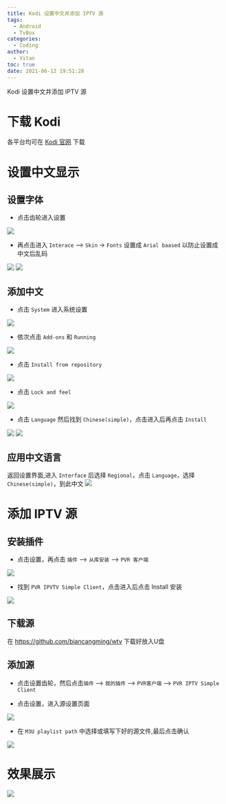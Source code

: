 ```yaml
---
title: Kodi 设置中文并添加 IPTV 源
tags:
  - Android
  - TvBox
categories:
  - Coding
author:
  - Vitan
toc: true
date: 2021-06-12 19:51:28
---
```

Kodi 设置中文并添加 IPTV 源
<!--more-->

# 下载 Kodi

各平台均可在 [Kodi 官网](https://kodi.tv/download/) 下载

# 设置中文显示

## 设置字体

- 点击齿轮进入设置

![](https://cdn.jsdelivr.net/gh/ivitan/Picture@master/imagesKodi_Setting.png)

- 再点击进入 `Interace` --> `Skin` -> `Fonts` 设置成 `Arial baased` 以防止设置成中文后乱码

![](https://cdn.jsdelivr.net/gh/ivitan/Picture@master/imagesKodi_Interface.png)
![](https://cdn.jsdelivr.net/gh/ivitan/Picture@master/imageskodi_font.png)

## 添加中文
- 点击 `System` 进入系统设置

![](https://cdn.jsdelivr.net/gh/ivitan/Picture@master/imagesKodi_System.png)

- 依次点击 `Add-ons` 和 `Running`

![](https://cdn.jsdelivr.net/gh/ivitan/Picture@master/imagesKodin_adfont.png)

- 点击 `Install from repository`

![](https://cdn.jsdelivr.net/gh/ivitan/Picture@master/imagesKodi_InFont.png)

- 点击 `Lock and feel`

![](https://cdn.jsdelivr.net/gh/ivitan/Picture@master/imageskodi_lock.png)

- 点击 `Language` 然后找到 `Chinese(simple)`，点击进入后再点击 `Install`

![](https://cdn.jsdelivr.net/gh/ivitan/Picture@master/imagesKodi_Language.png)
![](https://cdn.jsdelivr.net/gh/ivitan/Picture@master/imagesKodi_ChineseSimple.png)

## 应用中文语言
返回设置界面,进入 `Interface` 后选择 `Regional`，点击 `Language`，选择 `Chinese(simple)`，到此中文
![](https://cdn.jsdelivr.net/gh/ivitan/Picture@master/imageskodi_Settinglang.png)

# 添加 IPTV 源
## 安装插件
- 点击设置，再点击 `插件` --> `从库安装` --> `PVR 客户端`

![](https://cdn.jsdelivr.net/gh/ivitan/Picture@master/imagesKodi_Plug.png)

- 找到 `PVR IPVTV Simple Client`，点击进入后点击 Install 安装

![](https://cdn.jsdelivr.net/gh/ivitan/Picture@master/imagesKodi_PVC.png)

## 下载源

在 https://github.com/biancangming/wtv 下载好放入U盘

## 添加源
- 点击设置齿轮，然后点击`插件` --> `我的插件` --> `PVR客户端` --> `PVR IPTV Simple Client`
  
- 点击设置，进入源设置页面
  
![](https://cdn.jsdelivr.net/gh/ivitan/Picture@master/imagesKodi_PVRSetting.png)

- 在 `M3U playlist path` 中选择或填写下好的源文件,最后点击确认

![](https://cdn.jsdelivr.net/gh/ivitan/Picture@master/imageskodi_setsource.png)

# 效果展示
![](https://cdn.jsdelivr.net/gh/ivitan/Picture@master/imagesKidi_show.png)